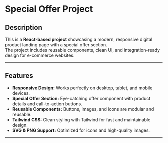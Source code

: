 # Special Offer Project



## Description
This is a **React-based project** showcasing a modern, responsive digital product landing page with a special offer section.  
The project includes reusable components, clean UI, and integration-ready design for e-commerce websites.

---

## Features
- **Responsive Design:** Works perfectly on desktop, tablet, and mobile devices.  
- **Special Offer Section:** Eye-catching offer component with product details and call-to-action buttons.  
- **Reusable Components:** Buttons, images, and icons are modular and reusable.  
- **Tailwind CSS:** Clean styling with Tailwind for fast and maintainable design.  
- **SVG & PNG Support:** Optimized for icons and high-quality images.  

---
